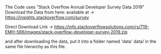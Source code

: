 The Code uses "Stack Overflow Annual Developer Survey Data 2019"
Download the Data from here:
available at -> https://insights.stackoverflow.com/survey

Direct Download Link -> https://info.stackoverflowsolutions.com/rs/719-EMH-566/images/stack-overflow-developer-survey-2019.zip

and after downloading the data,
put it into a folder named 'data' data/ in the same file hierarchy as this file.